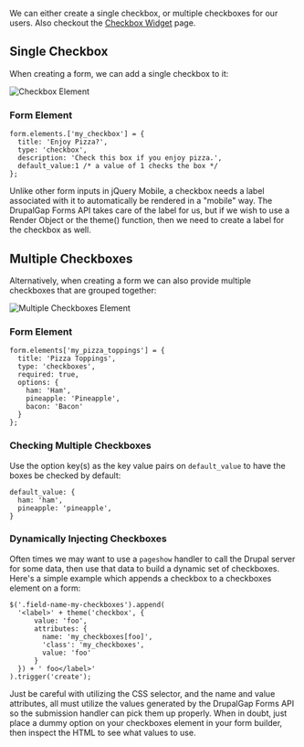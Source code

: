 We can either create a single checkbox, or multiple checkboxes for our users. Also checkout the [Checkbox Widget](../../Widgets/Checkbox_Widget) page.

## Single Checkbox

When creating a form, we can add a single checkbox to it:

![Checkbox Element](http://drupalgap.org/sites/default/files/checkbox.png)

### Form Element

```
form.elements.['my_checkbox'] = {
  title: 'Enjoy Pizza?',
  type: 'checkbox',
  description: 'Check this box if you enjoy pizza.',
  default_value:1 /* a value of 1 checks the box */
};
```

Unlike other form inputs in jQuery Mobile, a checkbox needs a label associated with it to automatically be rendered in a "mobile" way. The DrupalGap Forms API takes care of the label for us, but if we wish to use a Render Object or the theme() function, then we need to create a label for the checkbox as well.

## Multiple Checkboxes

Alternatively, when creating a form we can also provide multiple checkboxes that are grouped together:

![Multiple Checkboxes Element](http://drupalgap.org/sites/default/files/checkboxes.png)

### Form Element

```
form.elements['my_pizza_toppings'] = {
  title: 'Pizza Toppings',
  type: 'checkboxes',
  required: true,
  options: {
    ham: 'Ham',
    pineapple: 'Pineapple',
    bacon: 'Bacon'
  }
};
```

### Checking Multiple Checkboxes

Use the option key(s) as the key value pairs on `default_value` to have the boxes be checked by default:

```
default_value: {
  ham: 'ham',
  pineapple: 'pineapple',
}
```

### Dynamically Injecting Checkboxes

Often times we may want to use a `pageshow` handler to call the Drupal server for some data, then use that data to build a dynamic set of checkboxes. Here's a simple example which appends a checkbox to a checkboxes element on a form:

```
$('.field-name-my-checkboxes').append(
  '<label>' + theme('checkbox', {
      value: 'foo',
      attributes: {
        name: 'my_checkboxes[foo]',
        'class': 'my_checkboxes',
        value: 'foo'
      }
  }) + ' foo</label>'
).trigger('create');
```

Just be careful with utilizing the CSS selector, and the name and value attributes, all must utilize the values generated by the DrupalGap Forms API so the submission handler can pick them up properly. When in doubt, just place a dummy option on your checkboxes element in your form builder, then inspect the HTML to see what values to use.